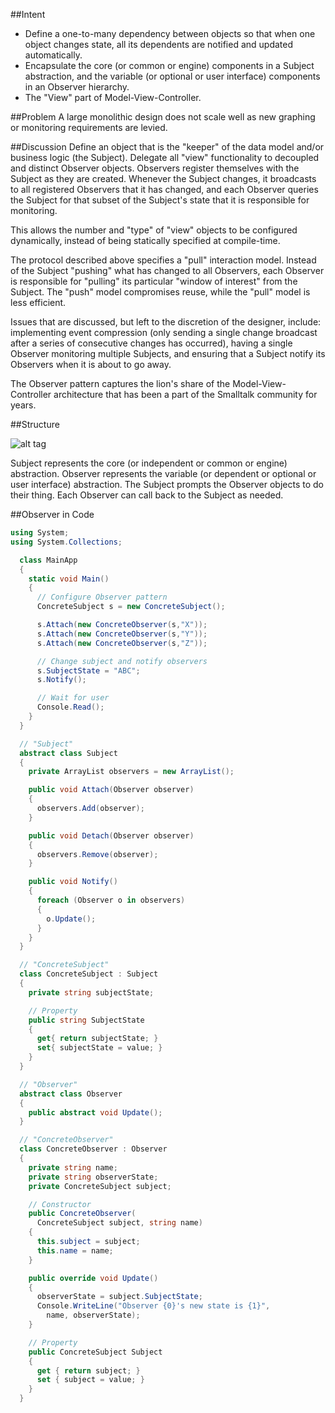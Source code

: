 ##Intent
- Define a one-to-many dependency between objects so that when one object changes state, all its dependents are notified and updated automatically.
- Encapsulate the core (or common or engine) components in a Subject abstraction, and the variable (or optional or user interface) components in an Observer hierarchy.
- The "View" part of Model-View-Controller.

##Problem
A large monolithic design does not scale well as new graphing or monitoring requirements are levied.

##Discussion
Define an object that is the "keeper" of the data model and/or business logic (the Subject). Delegate all "view" functionality to decoupled and distinct Observer objects. Observers register themselves with the Subject as they are created. Whenever the Subject changes, it broadcasts to all registered Observers that it has changed, and each Observer queries the Subject for that subset of the Subject's state that it is responsible for monitoring.

This allows the number and "type" of "view" objects to be configured dynamically, instead of being statically specified at compile-time.

The protocol described above specifies a "pull" interaction model. Instead of the Subject "pushing" what has changed to all Observers, each Observer is responsible for "pulling" its particular "window of interest" from the Subject. The "push" model compromises reuse, while the "pull" model is less efficient.

Issues that are discussed, but left to the discretion of the designer, include: implementing event compression (only sending a single change broadcast after a series of consecutive changes has occurred), having a single Observer monitoring multiple Subjects, and ensuring that a Subject notify its Observers when it is about to go away.

The Observer pattern captures the lion's share of the Model-View-Controller architecture that has been a part of the Smalltalk community for years.

##Structure

![alt tag](https://sourcemaking.com/files/v2/content/patterns/Observer-2x.png)

Subject represents the core (or independent or common or engine) abstraction. Observer represents the variable (or dependent or optional or user interface) abstraction. The Subject prompts the Observer objects to do their thing. Each Observer can call back to the Subject as needed.

##Observer in Code

```c#
using System;
using System.Collections;

  class MainApp
  {
    static void Main()
    {
      // Configure Observer pattern 
      ConcreteSubject s = new ConcreteSubject();

      s.Attach(new ConcreteObserver(s,"X"));
      s.Attach(new ConcreteObserver(s,"Y"));
      s.Attach(new ConcreteObserver(s,"Z"));

      // Change subject and notify observers 
      s.SubjectState = "ABC";
      s.Notify();

      // Wait for user 
      Console.Read();
    }
  }

  // "Subject" 
  abstract class Subject
  {
    private ArrayList observers = new ArrayList();

    public void Attach(Observer observer)
    {
      observers.Add(observer);
    }

    public void Detach(Observer observer)
    {
      observers.Remove(observer);
    }

    public void Notify()
    {
      foreach (Observer o in observers)
      {
        o.Update();
      }
    }
  }

  // "ConcreteSubject" 
  class ConcreteSubject : Subject
  {
    private string subjectState;

    // Property 
    public string SubjectState
    {
      get{ return subjectState; }
      set{ subjectState = value; }
    }
  }

  // "Observer" 
  abstract class Observer
  {
    public abstract void Update();
  }

  // "ConcreteObserver" 
  class ConcreteObserver : Observer
  {
    private string name;
    private string observerState;
    private ConcreteSubject subject;

    // Constructor 
    public ConcreteObserver(
      ConcreteSubject subject, string name)
    {
      this.subject = subject;
      this.name = name;
    }

    public override void Update()
    {
      observerState = subject.SubjectState;
      Console.WriteLine("Observer {0}'s new state is {1}",
        name, observerState);
    }

    // Property 
    public ConcreteSubject Subject
    {
      get { return subject; }
      set { subject = value; }
    }
  }
  ```